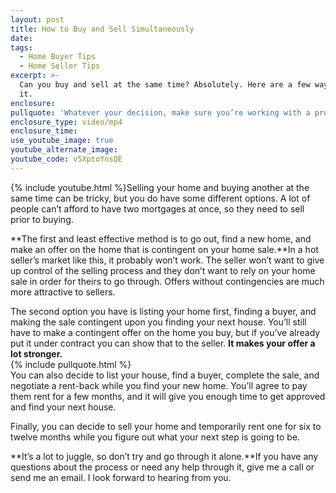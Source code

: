 ```yaml
---
layout: post
title: How to Buy and Sell Simultaneously
date:
tags:
  - Home Buyer Tips
  - Home Seller Tips
excerpt: >-
  Can you buy and sell at the same time? Absolutely. Here are a few ways to do
  it.
enclosure:
pullquote: 'Whatever your decision, make sure you’re working with a professional.'
enclosure_type: video/mp4
enclosure_time:
use_youtube_image: true
youtube_alternate_image:
youtube_code: v5XptoYnsQE
---
```



{% include youtube.html %}Selling your home and buying another at the same time can be tricky, but you do have some different options. A lot of people can’t afford to have two mortgages at once, so they need to sell prior to buying.

**The first and least effective method is to go out, find a new home, and make an offer on the home that is contingent on your home sale.**In a hot seller’s market like this, it probably won’t work. The seller won’t want to give up control of the selling process and they don’t want to rely on your home sale in order for theirs to go through. Offers without contingencies are much more attractive to sellers.

The second option you have is listing your home first, finding a buyer, and making the sale contingent upon you finding your next house. You’ll still have to make a contingent offer on the home you buy, but if you’ve already put it under contract you can show that to the seller. **It makes your offer a lot stronger.**
<br>{% include pullquote.html %}
<br>You can also decide to list your house, find a buyer, complete the sale, and negotiate a rent-back while you find your new home. You’ll agree to pay them rent for a few months, and it will give you enough time to get approved and find your next house.

Finally, you can decide to sell your home and temporarily rent one for six to twelve months while you figure out what your next step is going to be.&nbsp;

**It’s a lot to juggle, so don’t try and go through it alone.**If you have any questions about the process or need any help through it, give me a call or send me an email. I look forward to hearing from you.